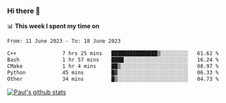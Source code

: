 ### Hi there 👋

📊 **This week I spent my time on**
<!--START_SECTION:waka-->

```txt
From: 11 June 2023 - To: 18 June 2023

C++               7 hrs 25 mins   ███████████████▒░░░░░░░░░   61.62 %
Bash              1 hr 57 mins    ████░░░░░░░░░░░░░░░░░░░░░   16.24 %
CMake             1 hr 4 mins     ██▒░░░░░░░░░░░░░░░░░░░░░░   08.97 %
Python            45 mins         █▓░░░░░░░░░░░░░░░░░░░░░░░   06.33 %
Other             34 mins         █▒░░░░░░░░░░░░░░░░░░░░░░░   04.73 %
```

<!--END_SECTION:waka-->


[![Paul's github stats](https://github-readme-stats.vercel.app/api?username=mickeyouyou&theme=dracula&show_icons=true)](https://github.com/anuraghazra/github-readme-stats)
